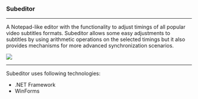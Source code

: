 ### Subeditor
---
A Notepad-like editor with the functionality to adjust timings of all popular video subtitles formats. Subeditor allows some easy adjustments to subtitles by using arithmetic operations on the selected timings but it also provides mechanisms for more advanced synchronization scenarios.

![](https://i.imgur.com/aJ4IDkU.png)

---

Subeditor uses following technologies:

* .NET Framework
* WinForms
